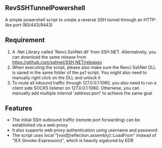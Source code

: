 ## RevSSHTunnelPowershell
A simple powershell script to create a reverse SSH tunnel through an HTTP-like port (80/443/8443)

## Requirement
1. A .Net Library called 'Renci.SshNet.dll' from SSH.NET. Alternatively, you can download the same release from https://github.com/sshnet/SSH.NET/releases
2. When executing the script, please also make sure the Renci SshNet DLL is saved in the same folder of the ps1 script. You might also need to manually right click on the DLL and unlock it
3. To route all inbound traffic through 127.0.0.1:1080, you also need to run a client side SOCK5 listener on 127.0.0.1:1080. Otherwise, you can manually add multiple internal 'address:port' to achieve the same goal

## Features
- The initial SSH outbound traffic (remote port forwarding) can be established via a web proxy 
- It also supports web proxy authentication using username and password
- The script uses local "[void][reflection.assembly]::LoadFrom" instead of "IEX (Invoke-Expression)", which is heavily sigatured by EDR